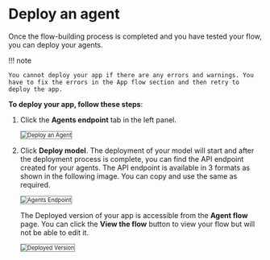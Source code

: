 # Deploy an agent

Once the flow-building process is completed and you have tested your flow, you can deploy your agents.

!!! note

    You cannot deploy your app if there are any errors and warnings. You have to fix the errors in the App flow section and then retry to deploy the app.

**To deploy your app, follow these steps**:

1. Click the **Agents endpoint** tab in the left panel.

    <img src="../images/deploy-an-agent.png" alt="Deploy an Agent" title="Deploy an Agent" style="border: 1px solid gray; zoom:80%;">
    
1. Click **Deploy model**. The deployment of your model will start and after the deployment process is complete, you can find the API endpoint created for your agents. The API endpoint is available in 3 formats as shown in the following image. You can copy and use the same as required.

    <img src="../images/agents-endpoint.png" alt="Agents Endpoint" title="Agents Endpoint" style="border: 1px solid gray; zoom:80%;">

    The Deployed version of your app is accessible from the **Agent flow** page. You can click the **View the flow** button to view your flow but will not be able to edit it.

    <img src="../images/deployed-version.png" alt="Deployed Version" title="Deployed Version" style="border: 1px solid gray; zoom:80%;">